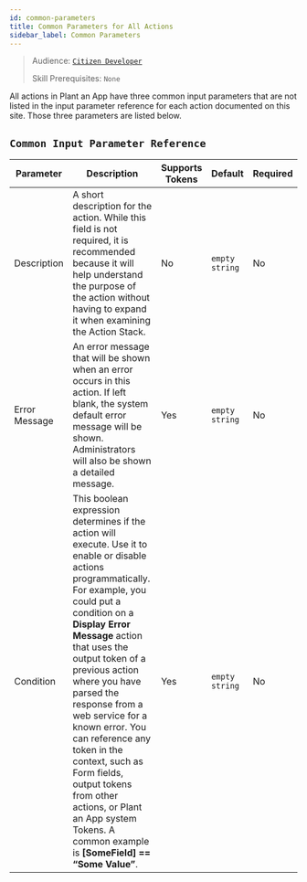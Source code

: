 ```yaml
---
id: common-parameters
title: Common Parameters for All Actions
sidebar_label: Common Parameters
---
```


> Audience: [`Citizen Developer`](/docs/audience#citizen-developers)
>
> Skill Prerequisites: `None`

All actions in Plant an App have three common input parameters that are not listed in the input parameter reference for each action documented on this site. Those three parameters are listed below.

## `Common Input Parameter Reference`

| Parameter   | Description                                                                                                                     | Supports Tokens | Default         | Required |
| ----------- | ------------------------------------------------------------------------------------------------------------------------------- | --------------- | --------------- | -------- |
| Description | A short description for the action. While this field is not required, it is recommended because it will help understand the purpose of the action without having to expand it when examining the Action Stack.  | No | `empty string`  | No |
| Error Message | An error message that will be shown when an error occurs in this action. If left blank, the system default error message will be shown. Administrators will also be shown a detailed message. | Yes | `empty string`  | No |
| Condition | This boolean expression determines if the action will execute. Use it to enable or disable actions programmatically. For example, you could put a condition on a **Display Error Message** action that uses the output token of a previous action where you have parsed the response from a web service for a known error. You can reference any token in the context, such as Form fields, output tokens from other actions, or Plant an App system Tokens. A common example is **[SomeField] == “Some Value”**. | Yes | `empty string` | No |
